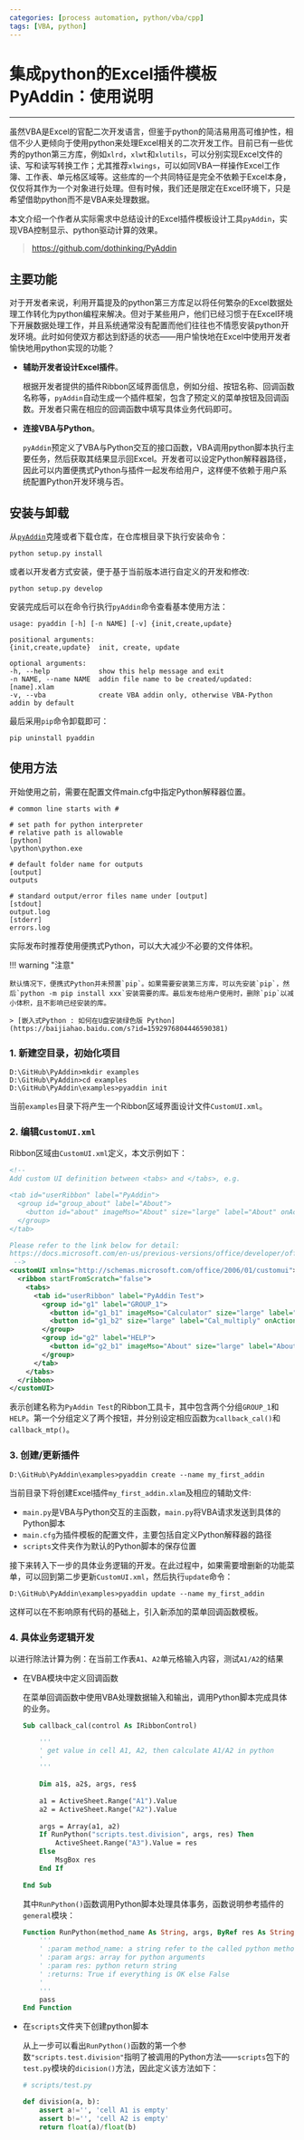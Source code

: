 ```yaml
---
categories: [process automation, python/vba/cpp]
tags: [VBA, python]
---
```


# 集成python的Excel插件模板PyAddin：使用说明


---

虽然VBA是Excel的官配二次开发语言，但鉴于python的简洁易用高可维护性，相信不少人更倾向于使用python来处理Excel相关的二次开发工作。目前已有一些优秀的python第三方库，例如`xlrd`，`xlwt`和`xlutils`，可以分别实现Excel文件的读、写和读写转换工作；尤其推荐`xlwings`，可以如同VBA一样操作Excel工作簿、工作表、单元格区域等。这些库的一个共同特征是完全不依赖于Excel本身，仅仅将其作为一个对象进行处理。但有时候，我们还是限定在Excel环境下，只是希望借助python而不是VBA来处理数据。

本文介绍一个作者从实际需求中总结设计的Excel插件模板设计工具`pyAddin`，实现VBA控制显示、python驱动计算的效果。

> https://github.com/dothinking/PyAddin


## 主要功能

对于开发者来说，利用开篇提及的python第三方库足以将任何繁杂的Excel数据处理工作转化为python编程来解决。但对于某些用户，他们已经习惯于在Excel环境下开展数据处理工作，并且系统通常没有配置而他们往往也不情愿安装python开发环境。此时如何使双方都达到舒适的状态——用户愉快地在Excel中使用开发者愉快地用python实现的功能？

- **辅助开发者设计Excel插件**。

    根据开发者提供的插件Ribbon区域界面信息，例如分组、按钮名称、回调函数名称等，`pyAddin`自动生成一个插件框架，包含了预定义的菜单按钮及回调函数。开发者只需在相应的回调函数中填写具体业务代码即可。

- **连接VBA与Python**。

    `pyAddin`预定义了VBA与Python交互的接口函数，VBA调用python脚本执行主要任务，然后获取其结果显示回Excel。开发者可以设定Python解释器路径，因此可以内置便携式Python与插件一起发布给用户，这样便不依赖于用户系统配置Python开发环境与否。

## 安装与卸载

从[`pyAddin`](https://github.com/dothinking/PyAddin)克隆或者下载仓库，在仓库根目录下执行安装命令：


    python setup.py install


或者以开发者方式安装，便于基于当前版本进行自定义的开发和修改:


    python setup.py develop


安装完成后可以在命令行执行`pyAddin`命令查看基本使用方法：


    usage: pyaddin [-h] [-n NAME] [-v] {init,create,update}

    positional arguments:
    {init,create,update}  init, create, update

    optional arguments:
    -h, --help            show this help message and exit
    -n NAME, --name NAME  addin file name to be created/updated: [name].xlam
    -v, --vba             create VBA addin only, otherwise VBA-Python addin by default


最后采用`pip`命令卸载即可：

    pip uninstall pyaddin


## 使用方法

开始使用之前，需要在配置文件main.cfg中指定Python解释器位置。

    # common line starts with #

    # set path for python interpreter
    # relative path is allowable
    [python]
    \python\python.exe

    # default folder name for outputs
    [output]
    outputs

    # standard output/error files name under [output]
    [stdout]
    output.log
    [stderr]
    errors.log

实际发布时推荐使用便携式Python，可以大大减少不必要的文件体积。

!!! warning "注意"

    默认情况下，便携式Python并未预置`pip`。如果需要安装第三方库，可以先安装`pip`，然后`python -m pip install xxx`安装需要的库。最后发布给用户使用时，删除`pip`以减小体积，且不影响已经安装的库。
    
    > [嵌入式Python : 如何在U盘安装绿色版 Python](https://baijiahao.baidu.com/s?id=1592976804446590381)

### 1. 新建空目录，初始化项目


    D:\GitHub\PyAddin>mkdir examples
    D:\GitHub\PyAddin>cd examples
    D:\GitHub\PyAddin\examples>pyaddin init


当前`examples`目录下将产生一个Ribbon区域界面设计文件`CustomUI.xml`。

### 2. 编辑`CustomUI.xml`

Ribbon区域由`CustomUI.xml`定义，本文示例如下：

```xml
<!--
Add custom UI definition between <tabs> and </tabs>, e.g.

<tab id="userRibbon" label="PyAddin">
  <group id="group_about" label="About">
    <button id="about" imageMso="About" size="large" label="About" onAction="callback_about"/>
  </group>
</tab>

Please refer to the link below for detail:
https://docs.microsoft.com/en-us/previous-versions/office/developer/office-2007/aa338202(v%3doffice.12)
 -->
<customUI xmlns="http://schemas.microsoft.com/office/2006/01/customui">
  <ribbon startFromScratch="false">
    <tabs>
      <tab id="userRibbon" label="PyAddin Test">
        <group id="g1" label="GROUP_1">
          <button id="g1_b1" imageMso="Calculator" size="large" label="Cal_division" onAction="callback_cal"/>
          <button id="g1_b2" size="large" label="Cal_multiply" onAction="callback_mtp"/>
        </group>
        <group id="g2" label="HELP">
          <button id="g2_b1" imageMso="About" size="large" label="About" onAction="callback_about"/>
        </group>                
      </tab>
    </tabs>
  </ribbon>
</customUI>
```

表示创建名称为`PyAddin Test`的Ribbon工具卡，其中包含两个分组`GROUP_1`和`HELP`。第一个分组定义了两个按钮，并分别设定相应函数为`callback_cal()`和`callback_mtp()`。

### 3. 创建/更新插件


    D:\GitHub\PyAddin\examples>pyaddin create --name my_first_addin


当前目录下将创建Excel插件`my_first_addin.xlam`及相应的辅助文件:

- `main.py`是VBA与Python交互的主函数，`main.py`将VBA请求发送到具体的Python脚本
- `main.cfg`为插件模板的配置文件，主要包括自定义Python解释器的路径
- `scripts`文件夹作为默认的Python脚本的保存位置


接下来转入下一步的具体业务逻辑的开发。在此过程中，如果需要增删新的功能菜单，可以回到第二步更新`CustomUI.xml`，然后执行`update`命令：


    D:\GitHub\PyAddin\examples>pyaddin update --name my_first_addin


这样可以在不影响原有代码的基础上，引入新添加的菜单回调函数模板。

### 4. 具体业务逻辑开发

以进行除法计算为例：在当前工作表`A1`、`A2`单元格输入内容，测试`A1/A2`的结果

- 在VBA模块中定义回调函数

    在菜单回调函数中使用VBA处理数据输入和输出，调用Python脚本完成具体的业务。

    ```vb
    Sub callback_cal(control As IRibbonControl)

        '''
        ' get value in cell A1, A2, then calculate A1/A2 in python
        '
        '''
        
        Dim a1$, a2$, args, res$
        
        a1 = ActiveSheet.Range("A1").Value
        a2 = ActiveSheet.Range("A2").Value
        
        args = Array(a1, a2)
        If RunPython("scripts.test.division", args, res) Then
            ActiveSheet.Range("A3").Value = res
        Else
            MsgBox res
        End If
        
    End Sub
    ```

    其中`RunPython()`函数调用Python脚本处理具体事务，函数说明参考插件的`general`模块： 

    ```vb
    Function RunPython(method_name As String, args, ByRef res As String) As Boolean
        '''
        ' :param method_name: a string refer to the called python method -> package.module.method
        ' :param args: array for python arguments
        ' :param res: python return string
        ' :returns: True if everything is OK else False
        '
        '''
        pass
    End Function
    ```


- 在`scripts`文件夹下创建python脚本

    从上一步可以看出`RunPython()`函数的第一个参数`"scripts.test.division"`指明了被调用的Python方法——`scripts`包下的`test.py`模块的`dicision()`方法，因此定义该方法如下：

    ```python
    # scripts/test.py

    def division(a, b):
        assert a!='', 'cell A1 is empty'
        assert b!='', 'cell A2 is empty'
        return float(a)/float(b)
    ```